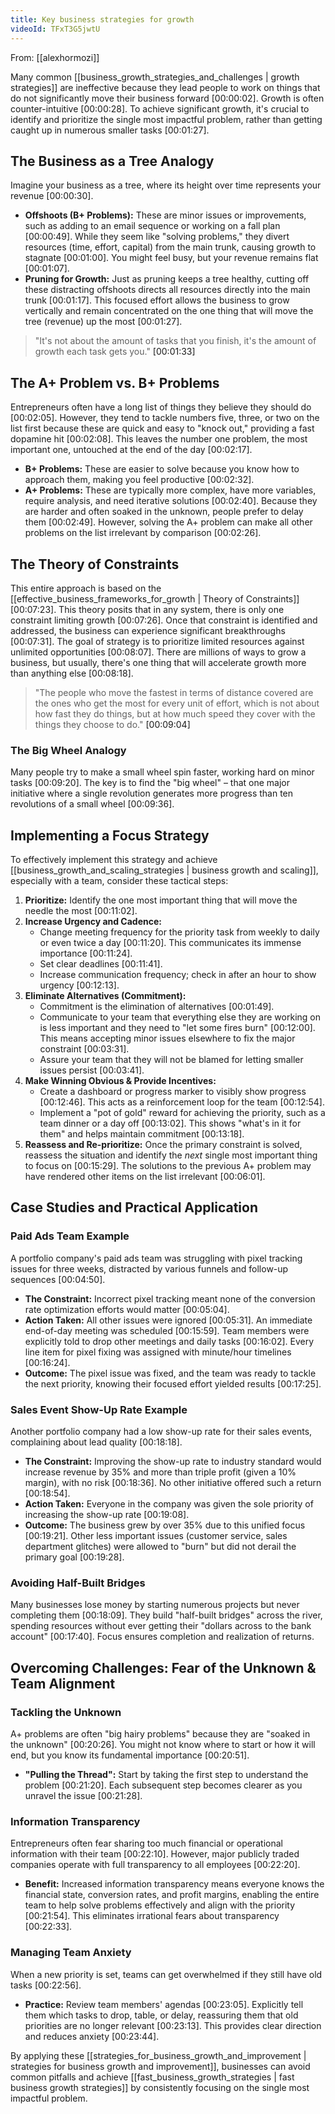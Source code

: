```yaml
---
title: Key business strategies for growth
videoId: TFxT3G5jwtU
---
```


From: [[alexhormozi]] <br/> 

Many common [[business_growth_strategies_and_challenges | growth strategies]] are ineffective because they lead people to work on things that do not significantly move their business forward [00:00:02]. Growth is often counter-intuitive [00:00:28]. To achieve significant growth, it's crucial to identify and prioritize the single most impactful problem, rather than getting caught up in numerous smaller tasks [00:01:27].

## The Business as a Tree Analogy
Imagine your business as a tree, where its height over time represents your revenue [00:00:30].
*   **Offshoots (B+ Problems):** These are minor issues or improvements, such as adding to an email sequence or working on a fall plan [00:00:49]. While they seem like "solving problems," they divert resources (time, effort, capital) from the main trunk, causing growth to stagnate [00:01:00]. You might feel busy, but your revenue remains flat [00:01:07].
*   **Pruning for Growth:** Just as pruning keeps a tree healthy, cutting off these distracting offshoots directs all resources directly into the main trunk [00:01:17]. This focused effort allows the business to grow vertically and remain concentrated on the one thing that will move the tree (revenue) up the most [00:01:27].

> "It's not about the amount of tasks that you finish, it's the amount of growth each task gets you." <a class="yt-timestamp" data-t="00:01:33">[00:01:33]</a>

## The A+ Problem vs. B+ Problems
Entrepreneurs often have a long list of things they believe they should do [00:02:05]. However, they tend to tackle numbers five, three, or two on the list first because these are quick and easy to "knock out," providing a fast dopamine hit [00:02:08]. This leaves the number one problem, the most important one, untouched at the end of the day [00:02:17].

*   **B+ Problems:** These are easier to solve because you know how to approach them, making you feel productive [00:02:32].
*   **A+ Problems:** These are typically more complex, have more variables, require analysis, and need iterative solutions [00:02:40]. Because they are harder and often soaked in the unknown, people prefer to delay them [00:02:49]. However, solving the A+ problem can make all other problems on the list irrelevant by comparison [00:02:26].

## The Theory of Constraints
This entire approach is based on the [[effective_business_frameworks_for_growth | Theory of Constraints]] [00:07:23]. This theory posits that in any system, there is only one constraint limiting growth [00:07:26]. Once that constraint is identified and addressed, the business can experience significant breakthroughs [00:07:31]. The goal of strategy is to prioritize limited resources against unlimited opportunities [00:08:07]. There are millions of ways to grow a business, but usually, there's one thing that will accelerate growth more than anything else [00:08:18].

> "The people who move the fastest in terms of distance covered are the ones who get the most for every unit of effort, which is not about how fast they do things, but at how much speed they cover with the things they choose to do." <a class="yt-timestamp" data-t="00:09:04">[00:09:04]</a>

### The Big Wheel Analogy
Many people try to make a small wheel spin faster, working hard on minor tasks [00:09:20]. The key is to find the "big wheel" – that one major initiative where a single revolution generates more progress than ten revolutions of a small wheel [00:09:36].

## Implementing a Focus Strategy
To effectively implement this strategy and achieve [[business_growth_and_scaling_strategies | business growth and scaling]], especially with a team, consider these tactical steps:

1.  **Prioritize:** Identify the one most important thing that will move the needle the most [00:11:02].
2.  **Increase Urgency and Cadence:**
    *   Change meeting frequency for the priority task from weekly to daily or even twice a day [00:11:20]. This communicates its immense importance [00:11:24].
    *   Set clear deadlines [00:11:41].
    *   Increase communication frequency; check in after an hour to show urgency [00:12:13].
3.  **Eliminate Alternatives (Commitment):**
    *   Commitment is the elimination of alternatives [00:01:49].
    *   Communicate to your team that everything else they are working on is less important and they need to "let some fires burn" [00:12:00]. This means accepting minor issues elsewhere to fix the major constraint [00:03:31].
    *   Assure your team that they will not be blamed for letting smaller issues persist [00:03:41].
4.  **Make Winning Obvious & Provide Incentives:**
    *   Create a dashboard or progress marker to visibly show progress [00:12:46]. This acts as a reinforcement loop for the team [00:12:54].
    *   Implement a "pot of gold" reward for achieving the priority, such as a team dinner or a day off [00:13:02]. This shows "what's in it for them" and helps maintain commitment [00:13:18].
5.  **Reassess and Re-prioritize:** Once the primary constraint is solved, reassess the situation and identify the *next* single most important thing to focus on [00:15:29]. The solutions to the previous A+ problem may have rendered other items on the list irrelevant [00:06:01].

## Case Studies and Practical Application

### Paid Ads Team Example
A portfolio company's paid ads team was struggling with pixel tracking issues for three weeks, distracted by various funnels and follow-up sequences [00:04:50].
*   **The Constraint:** Incorrect pixel tracking meant none of the conversion rate optimization efforts would matter [00:05:04].
*   **Action Taken:** All other issues were ignored [00:05:31]. An immediate end-of-day meeting was scheduled [00:15:59]. Team members were explicitly told to drop other meetings and daily tasks [00:16:02]. Every line item for pixel fixing was assigned with minute/hour timelines [00:16:24].
*   **Outcome:** The pixel issue was fixed, and the team was ready to tackle the next priority, knowing their focused effort yielded results [00:17:25].

### Sales Event Show-Up Rate Example
Another portfolio company had a low show-up rate for their sales events, complaining about lead quality [00:18:18].
*   **The Constraint:** Improving the show-up rate to industry standard would increase revenue by 35% and more than triple profit (given a 10% margin), with no risk [00:18:36]. No other initiative offered such a return [00:18:54].
*   **Action Taken:** Everyone in the company was given the sole priority of increasing the show-up rate [00:19:08].
*   **Outcome:** The business grew by over 35% due to this unified focus [00:19:21]. Other less important issues (customer service, sales department glitches) were allowed to "burn" but did not derail the primary goal [00:19:28].

### Avoiding Half-Built Bridges
Many businesses lose money by starting numerous projects but never completing them [00:18:09]. They build "half-built bridges" across the river, spending resources without ever getting their "dollars across to the bank account" [00:17:40]. Focus ensures completion and realization of returns.

## Overcoming Challenges: Fear of the Unknown & Team Alignment

### Tackling the Unknown
A+ problems are often "big hairy problems" because they are "soaked in the unknown" [00:20:26]. You might not know where to start or how it will end, but you know its fundamental importance [00:20:51].
*   **"Pulling the Thread":** Start by taking the first step to understand the problem [00:21:20]. Each subsequent step becomes clearer as you unravel the issue [00:21:28].

### Information Transparency
Entrepreneurs often fear sharing too much financial or operational information with their team [00:22:10]. However, major publicly traded companies operate with full transparency to all employees [00:22:20].
*   **Benefit:** Increased information transparency means everyone knows the financial state, conversion rates, and profit margins, enabling the entire team to help solve problems effectively and align with the priority [00:21:54]. This eliminates irrational fears about transparency [00:22:33].

### Managing Team Anxiety
When a new priority is set, teams can get overwhelmed if they still have old tasks [00:22:56].
*   **Practice:** Review team members' agendas [00:23:05]. Explicitly tell them which tasks to drop, table, or delay, reassuring them that old priorities are no longer relevant [00:23:13]. This provides clear direction and reduces anxiety [00:23:44].

By applying these [[strategies_for_business_growth_and_improvement | strategies for business growth and improvement]], businesses can avoid common pitfalls and achieve [[fast_business_growth_strategies | fast business growth strategies]] by consistently focusing on the single most impactful problem.